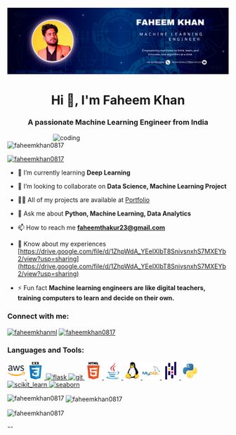 ![logo](https://github.com/FaheemKhan0817/FaheemKhan0817/blob/main/Faheem%20Khan%20Banner.png)
<h1 align="center">Hi 👋, I'm Faheem Khan</h1>
<h3 align="center">A passionate Machine Learning Engineer from India</h3>
<img align="right" alt="coding" width="400" src="https://camo.githubusercontent.com/7de37139d0b4c1ce40865e799b446c0e963a3dd8fb68d239707237c40604fa3d/68747470733a2f2f63646e2e6472696262626c652e636f6d2f75736572732f3733303730332f73637265656e73686f74732f363538313234332f6176656e746f2e676966"

<p align="left"> <img src="https://komarev.com/ghpvc/?username=faheemkhan0817&label=Profile%20views&color=0e75b6&style=flat" alt="faheemkhan0817" /> </p>

<p align="left"> <a href="https://github.com/ryo-ma/github-profile-trophy"><img src="https://github-profile-trophy.vercel.app/?username=faheemkhan0817" alt="faheemkhan0817" /></a> </p>

- 🌱 I’m currently learning **Deep Learning**

- 👯 I’m looking to collaborate on **Data Science, Machine Learning Project**

- 👨‍💻 All of my projects are available at [Portfolio](https://www.datascienceportfol.io/Faheem_Khan)

- 💬 Ask me about **Python, Machine Learning, Data Analytics**

- 📫 How to reach me **faheemthakur23@gmail.com**

- 📄 Know about my experiences [https://drive.google.com/file/d/1ZhpWdA_YEeIXIbT8SnivsnxhS7MXEYb2/view?usp=sharing](https://drive.google.com/file/d/1ZhpWdA_YEeIXIbT8SnivsnxhS7MXEYb2/view?usp=sharing)

- ⚡ Fun fact **Machine learning engineers are like digital teachers, training computers to learn and decide on their own.**

<h3 align="left">Connect with me:</h3>
<p align="left">
<a href="https://linkedin.com/in/faheemkhanml" target="blank"><img align="center" src="https://raw.githubusercontent.com/rahuldkjain/github-profile-readme-generator/master/src/images/icons/Social/linked-in-alt.svg" alt="faheemkhanml" height="30" width="40" /></a>
<a href="https://kaggle.com/faheemkhan0817" target="blank"><img align="center" src="https://raw.githubusercontent.com/rahuldkjain/github-profile-readme-generator/master/src/images/icons/Social/kaggle.svg" alt="faheemkhan0817" height="30" width="40" /></a>
</p>

<h3 align="left">Languages and Tools:</h3>
<p align="left"> <a href="https://aws.amazon.com" target="_blank" rel="noreferrer"> <img src="https://raw.githubusercontent.com/devicons/devicon/master/icons/amazonwebservices/amazonwebservices-original-wordmark.svg" alt="aws" width="40" height="40"/> </a> <a href="https://www.w3schools.com/css/" target="_blank" rel="noreferrer"> <img src="https://raw.githubusercontent.com/devicons/devicon/master/icons/css3/css3-original-wordmark.svg" alt="css3" width="40" height="40"/> </a> <a href="https://flask.palletsprojects.com/" target="_blank" rel="noreferrer"> <img src="https://www.vectorlogo.zone/logos/pocoo_flask/pocoo_flask-icon.svg" alt="flask" width="40" height="40"/> </a> <a href="https://git-scm.com/" target="_blank" rel="noreferrer"> <img src="https://www.vectorlogo.zone/logos/git-scm/git-scm-icon.svg" alt="git" width="40" height="40"/> </a> <a href="https://www.w3.org/html/" target="_blank" rel="noreferrer"> <img src="https://raw.githubusercontent.com/devicons/devicon/master/icons/html5/html5-original-wordmark.svg" alt="html5" width="40" height="40"/> </a> <a href="https://www.java.com" target="_blank" rel="noreferrer"> <img src="https://raw.githubusercontent.com/devicons/devicon/master/icons/java/java-original.svg" alt="java" width="40" height="40"/> </a> <a href="https://www.linux.org/" target="_blank" rel="noreferrer"> <img src="https://raw.githubusercontent.com/devicons/devicon/master/icons/linux/linux-original.svg" alt="linux" width="40" height="40"/> </a> <a href="https://www.mysql.com/" target="_blank" rel="noreferrer"> <img src="https://raw.githubusercontent.com/devicons/devicon/master/icons/mysql/mysql-original-wordmark.svg" alt="mysql" width="40" height="40"/> </a> <a href="https://pandas.pydata.org/" target="_blank" rel="noreferrer"> <img src="https://raw.githubusercontent.com/devicons/devicon/2ae2a900d2f041da66e950e4d48052658d850630/icons/pandas/pandas-original.svg" alt="pandas" width="40" height="40"/> </a> <a href="https://www.python.org" target="_blank" rel="noreferrer"> <img src="https://raw.githubusercontent.com/devicons/devicon/master/icons/python/python-original.svg" alt="python" width="40" height="40"/> </a> <a href="https://scikit-learn.org/" target="_blank" rel="noreferrer"> <img src="https://upload.wikimedia.org/wikipedia/commons/0/05/Scikit_learn_logo_small.svg" alt="scikit_learn" width="40" height="40"/> </a> <a href="https://seaborn.pydata.org/" target="_blank" rel="noreferrer"> <img src="https://seaborn.pydata.org/_images/logo-mark-lightbg.svg" alt="seaborn" width="40" height="40"/> </a> </p>

<p><img align="left" src="https://github-readme-stats.vercel.app/api/top-langs?username=faheemkhan0817&show_icons=true&locale=en&layout=compact" alt="faheemkhan0817" /></p>

<p>&nbsp;<img align="center" src="https://github-readme-stats.vercel.app/api?username=faheemkhan0817&show_icons=true&locale=en" alt="faheemkhan0817" /></p>

<p><img align="center" src="https://github-readme-streak-stats.herokuapp.com/?user=faheemkhan0817&" alt="faheemkhan0817" /></p>--
